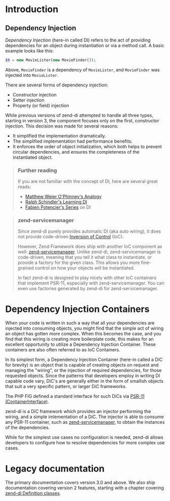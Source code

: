 # Introduction

## Dependency Injection

_Dependency Injection_ (here-in called DI) refers to the act of providing
dependencies for an object during instantiation or via a method call. A basic
example looks like this:

```php
$b = new MovieLister(new MovieFinder());
```

Above, `MovieFinder` is a dependency of `MovieLister`, and `MovieFinder` was
injected into `MovieLister`.

There are several forms of dependency injection:

- Constructor injection
- Setter injection
- Property (or field) injection

While previous versions of zend-di attempted to handle all three types, starting
in version 3, the component focuses only on the first, constructor injection.
This decision was made for several reasons:

- It simplified the implementation dramatically.
- The simplified implementation had performance benefits.
- It enforces the order of object initialization, which both helps to prevent
  circular dependencies, and ensures the completeness of the instantiated object.

> ### Further reading
>
> If you are not familiar with the concept of DI, here are several great reads:
> 
> - [Matthew Weier O'Phinney's Analogy](http://weierophinney.net/matthew/archives/260-Dependency-Injection-An-analogy.html)
> - [Ralph Schindler's Learning DI](http://ralphschindler.com/2011/05/18/learning-about-dependency-injection-and-php)
> - [Fabien Potencier's Series](http://fabien.potencier.org/article/11/what-is-dependency-injection) on DI


> ### zend-servicemanager
>
> Since zend-di purely provides automatic DI (aka auto wiring), it does not
> provide code-driven [Inversion of Control](https://en.wikipedia.org/wiki/Inversion_of_control) (IoC).
>
> However, Zend Framework does ship with another IoC component as well: [zend-servicemanager](https://zendframework.github.io/zend-servicemanager/).
> Unlike zend-di, zend-servicemanager is code-driven, meaning that you tell it
> what class to instantiate, or provide a factory for the given class. This allows
> you more fine-grained control on how your objects will be instantiated.
>
> In fact zend-di is designed to play nicely with other IoC containers that
> implement PSR-11, especially with zend-servicemanager. You can even use
> factories generated by zend-di for zend-servicemanager.

# Dependency Injection Containers

When your code is written in such a way that all your dependencies are injected
into consuming objects, you might find that the simple act of wiring an object
has gotten more complex. When this becomes the case, and you find that this
wiring is creating more boilerplate code, this makes for an excellent
opportunity to utilize a Dependency Injection Container. These containers are also
often referred to as IoC Containers.

In its simplest form, a Dependency Injection Container (here-in called a DiC
for brevity) is an object that is capable of creating objects on request and
managing the "wiring", or the injection of required dependencies, for those
requested objects. Since the patterns that developers employ in writing DI
capable code vary, DiC's are generally either in the form of smallish objects
that suit a very specific pattern, or larger DiC frameworks.

The PHP FIG defined a standard interface for such DiCs via [PSR-11
(ContainerInterface)](http://www.php-fig.org/psr/psr-11/).

zend-di is a DiC framework which provides an injector performing the wiring, and
a simple imlementation of a DiC. The injector is able to consume any PSR-11
container, such as [zend-servicemanager](https://docs.zendframework.com/zend-servicemanager/),
to obtain the instances of the dependencies.

While for the simplest use cases no configuration is needed, zend-di allows
developers to configure how to resolve dependencies for more complex use cases.

# Legacy documentation

The primary documentation covers version 3.0 and above. We also ship
documentation covering version 2 features, starting with a chapter covering
[zend-di Definition classes](v2/definitions.md).
